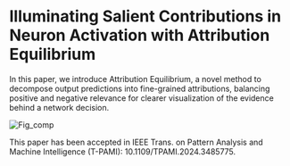 # Illuminating Salient Contributions in Neuron Activation with Attribution Equilibrium

In this paper, we introduce Attribution Equilibrium, a novel method to decompose output predictions into fine-grained attributions, balancing positive and negative relevance for clearer visualization of the evidence behind a network decision.

![Fig_comp](https://github.com/user-attachments/assets/50d298b9-a65e-420a-87fa-2c56371f51db)

This paper has been accepted in IEEE Trans. on Pattern Analysis and Machine Intelligence (T-PAMI): 10.1109/TPAMI.2024.3485775.
